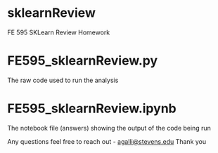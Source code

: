 # sklearnReview
FE 595 SKLearn Review Homework
# FE595_sklearnReview.py
The raw code used to run the analysis
# FE595_sklearnReview.ipynb
The notebook file (answers) showing the output of the code being run

Any questions feel free to reach out - agalli@stevens.edu
Thank you
